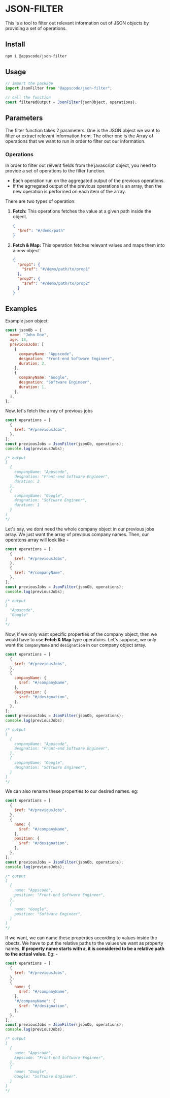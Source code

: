 # JSON-FILTER

This is a tool to filter out relevant information out of JSON objects by providing a set of operations.

## Install

```bash
npm i @appscode/json-filter
```

## Usage

```js
// import the package
import JsonFilter from "@appscode/json-filter";

// call the function
const filteredOutput = JsonFilter(jsonObject, operations);
```

## Parameters

The filter function takes 2 parameters. One is the JSON object we want to filter or extract relevant information from. The other one is the Array of operations that we want to run in order to filter out our information.

### Operations

In order to filter out relvent fields from the javascript object, you need to provide a set of operations to the filter function.

- Each operation run on the aggregated output of the previous operations.
- If the agrregated output of the previous operations is an array, then the new operation is performed on each item of the array.

There are two types of operation:

1. **Fetch:** This operations fetches the value at a given path inside the object.

   ```json
   {
     "$ref": "#/demo/path"
   }
   ```

2. **Fetch & Map:** This operation fetches relevant values and maps them into a new object

   ```json
   {
     "prop1": {
       "$ref": "#/demo/path/to/prop1"
     },
     "prop2": {
       "$ref": "#/demo/path/to/prop2"
     }
   }
   ```

## Examples

Example json object:

```javascript
const jsonOb = {
  name: "John Doe",
  age: 18,
  previousJobs: [
    {
      companyName: "Appscode",
      desgnation: "Front-end Software Engineer",
      duration: 2,
    },
    {
      companyName: "Google",
      desgnation: "Software Engineer",
      duration: 1,
    },
  ],
};
```

Now, let's fetch the array of previous jobs

```javascript
const operations = [
  {
    $ref: "#/previousJobs",
  },
];
const previousJobs = JsonFilter(jsonOb, operations);
console.log(previousJobs);

/* output
[
  {
    companyName: "Appscode",
    desgnation: "Front-end Software Engineer",
    duration: 2
  },
  {
    companyName: "Google",
    desgnation: "Software Engineer",
    duration: 1
  }
]
*/
```

Let's say, we dont need the whole company object in our previous jobs array. We just want the array of previous company names. Then, our operatons array will look like -

```javascript
const operations = [
  {
    $ref: "#/previousJobs",
  },
  {
    $ref: "#/companyName",
  },
];
const previousJobs = JsonFilter(jsonOb, operations);
console.log(previousJobs);

/* output
[
  "Appscode",
  "Google"
]
*/
```

Now, if we only want specific properties of the company object, then we would have to use **Fetch & Map** type operatoins. Let's suppose, we only want the `companyName` and `designation` in our company object array.

```javascript
const operations = [
  {
    $ref: "#/previousJobs",
  },
  {
    companyName: {
      $ref: "#/companyName",
    },
    designation: {
      $ref: "#/designation",
    },
  },
];
const previousJobs = JsonFilter(jsonOb, operations);
console.log(previousJobs);

/* output
[
  {
    companyName: "Appscode",
    desgnation: "Front-end Software Engineer",
  },
  {
    companyName: "Google",
    desgnation: "Software Engineer",
  }
]
*/
```

We can also rename these properties to our desired names. eg:

```javascript
const operations = [
  {
    $ref: "#/previousJobs",
  },
  {
    name: {
      $ref: "#/companyName",
    },
    position: {
      $ref: "#/designation",
    },
  },
];
const previousJobs = JsonFilter(jsonOb, operations);
console.log(previousJobs);

/* output
[
  {
    name: "Appscode",
    position: "Front-end Software Engineer",
  },
  {
    name: "Google",
    position: "Software Engineer",
  }
]
*/
```

If we want, we can name these properties according to values inside the obects. We have to put the relative paths to the values we want as property names. **If property name starts with `#`, it is considered to be a relative path to the actual value.** Eg: -

```javascript
const operations = [
  {
    $ref: "#/previousJobs",
  },
  {
    name: {
      $ref: "#/companyName",
    },
    "#/companyName": {
      $ref: "#/designation",
    },
  },
];
const previousJobs = JsonFilter(jsonOb, operations);
console.log(previousJobs);

/* output
[
  {
    name: "Appscode",
    Appscode: "Front-end Software Engineer",
  },
  {
    name: "Google",
    Google: "Software Engineer",
  }
]
*/
```
